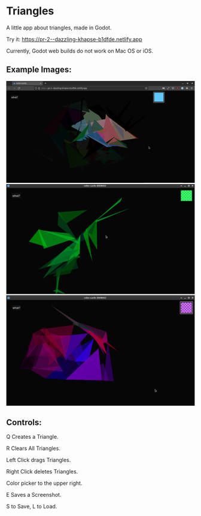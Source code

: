 # Triangles

A little app about triangles, made in Godot.

Try it: https://pr-2--dazzling-khapse-b1dfde.netlify.app

Currently, Godot web builds do not work on Mac OS or iOS.

## Example Images:

![This is a screenshot of the Triangles program. It is in a web browser. Many triangles have been stacked on top of one another to create a Technicolor fish poking out from dark stones and seaweed.](examples/fish.png)
![This is a screenshot of the Triangles program. It is in a debug window. Many green triangles have been stacked on top of one another to create a grasshopper.](examples/grasshopper.png)
![This is a screenshot of the Triangles program. It is in a debug window. Many purple and blue triangles have been stacked on top of one another to create some kind of spaceship held in a rocky display.](examples/ship.png)

## Controls:

Q Creates a Triangle.

R Clears All Triangles.

Left Click drags Triangles.

Right Click deletes Triangles.

Color picker to the upper right.

E Saves a Screenshot.

S to Save, L to Load.
